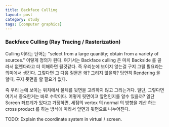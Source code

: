 ```yaml
---
title: Backface Culling
layout: post
category: study
tags: [computer graphics]
---
```


### Backface Culling (Ray Tracing / Rasterization)

Culling 이라는 단어는 "select from a large quantity; obtain from a variety of sources." 이렇게 정의가 된다. 여기서는 Backface culling 은 마치 Backside 를 골라서 없앤다라고 더 이해하면 될것같다. 즉 우리눈에 보이지 않는걸 구지 그릴 필요라는 의미에서 생긴다. 그렇다면 그 다음 질문은 왜? 그리지 않을까? 당연히 Rendering 을 할때, 구지 뒷면을 할 필요가 없다.

즉 우리 눈에 보이는 위치에서 물체를 뒷면을 고려하지 않고 그리는거다. 일단, 그렇다면 여기서 중요한거는 바로 수학이다. 어떻게 뒷면이고 앞면인지를 알수 있을까? 일단 Screen 좌표계가 있다고 가정하면, 세점의 vertex 의 normal 의 방향을 계산 하는 cross product 를 하는 방식에 따라서 앞면과 뒷면으로 나누어진다.

TODO: Explain the coordinate system in virtual / screen.